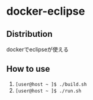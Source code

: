 # docker-eclipse #

## Distribution ##
dockerでeclipseが使える

## How to use ##
1. `[user@host ~ ]$ ./build.sh`
2. `[user@host ~ ]$ ./run.sh`